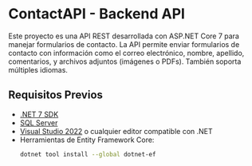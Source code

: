 # ContactAPI - Backend API

Este proyecto es una API REST desarrollada con ASP.NET Core 7 para manejar formularios de contacto. La API permite enviar formularios de contacto con información como el correo electrónico, nombre, apellido, comentarios, y archivos adjuntos (imágenes o PDFs). También soporta múltiples idiomas.

## Requisitos Previos

- [.NET 7 SDK](https://dotnet.microsoft.com/download/dotnet/7.0)
- [SQL Server](https://www.microsoft.com/en-us/sql-server/sql-server-downloads)
- [Visual Studio 2022](https://visualstudio.microsoft.com/) o cualquier editor compatible con .NET
- Herramientas de Entity Framework Core:
  ```bash
  dotnet tool install --global dotnet-ef
